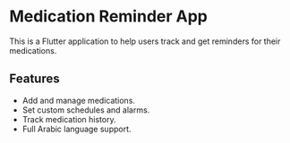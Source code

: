 # Medication Reminder App

This is a Flutter application to help users track and get reminders for their medications.

## Features

*   Add and manage medications.
*   Set custom schedules and alarms.
*   Track medication history.
*   Full Arabic language support.
